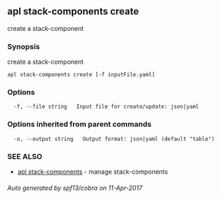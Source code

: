 ## apl stack-components create

create a stack-component

### Synopsis


create a stack-component

```
apl stack-components create [-f inputFile.yaml]
```

### Options

```
  -f, --file string   Input file for create/update: json|yaml
```

### Options inherited from parent commands

```
  -o, --output string   Output format: json|yaml (default "table")
```

### SEE ALSO
* [apl stack-components](apl_stack-components.md)	 - manage stack-components

###### Auto generated by spf13/cobra on 11-Apr-2017

